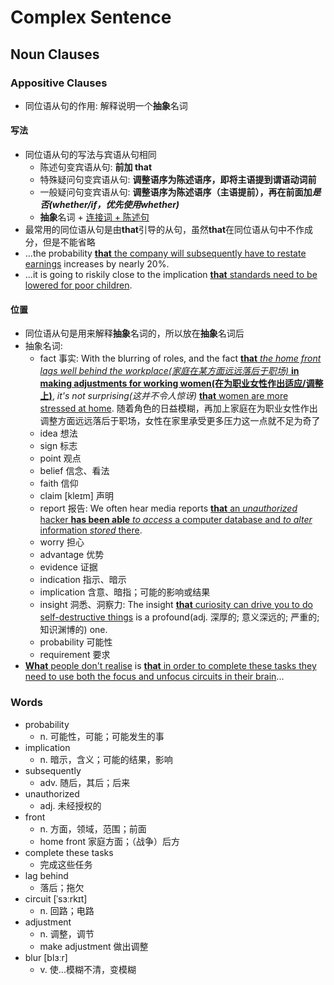 # Complex Sentence

## Noun Clauses

### Appositive Clauses

- 同位语从句的作用: 解释说明一个**抽象**名词

#### 写法

- 同位语从句的写法与宾语从句相同
    - 陈述句变宾语从句: **前加 that**
    - 特殊疑问句变宾语从句: **调整语序为陈述语序，即将主语提到谓语动词前**
    - 一般疑问句变宾语从句: **调整语序为陈述语序（主语提前），再在前面加*是否(whether/if，优先使用whether)***
    - **抽象**名词 + <ins>连接词 + 陈述句</ins>
- 最常用的同位语从句是由**that**引导的从句，虽然**that**在同位语从句中不作成分，但是不能省略
- ...the probability <ins>**that** the company will subsequently have to restate earnings</ins> increases by nearly 20%.
- ...it is going to riskily close to the implication <ins>**that** standards need to be lowered for poor children</ins>.

#### 位置

- 同位语从句是用来解释**抽象**名词的，所以放在**抽象**名词后
- 抽象名词:
    - fact 事实: With the blurring of roles, and the fact <ins>**that** *the home front lags well behind the workplace(家庭在某方面远远落后于职场)* **in making adjustments for working women(在为职业女性作出适应/调整上)**</ins>, *it's not surprising(这并不令人惊讶)* <ins>**that** women are more stressed at home</ins>. 随着角色的日益模糊，再加上家庭在为职业女性作出调整方面远远落后于职场，女性在家里承受更多压力这一点就不足为奇了
    - idea 想法
    - sign 标志
    - point 观点
    - belief 信念、看法
    - faith 信仰
    - claim [kleɪm] 声明
    - report 报告: We often hear media reports <ins>**that** an *unauthorized* hacker **has been able** *to access* a computer database and *to alter* information *stored* there</ins>.
    - worry 担心
    - advantage 优势
    - evidence 证据
    - indication 指示、暗示
    - implication 含意、暗指；可能的影响或结果
    - insight 洞悉、洞察力: The insight <ins>**that** curiosity can drive you to do self-destructive things</ins> is a profound(adj. 深厚的; 意义深远的; 严重的; 知识渊博的) one.
    - probability 可能性
    - requirement 要求
- <ins>**What** people don't realise</ins> is <ins>**that** in order to complete these tasks they need to use both the focus and unfocus circuits in their brain</ins>...

### Words

- probability
    - n. 可能性，可能；可能发生的事
- implication
    - n. 暗示，含义；可能的结果，影响
- subsequently
    - adv. 随后，其后；后来
- unauthorized
    - adj. 未经授权的
- front
    - n. 方面，领域，范围；前面
    - home front 家庭方面；（战争）后方
- complete these tasks
    - 完成这些任务
- lag behind
    - 落后；拖欠
- circuit [ˈsɜːrkɪt]
    - n. 回路；电路
- adjustment
    - n. 调整，调节
    - make adjustment 做出调整
- blur [blɜːr]
    - v. 使...模糊不清，变模糊
